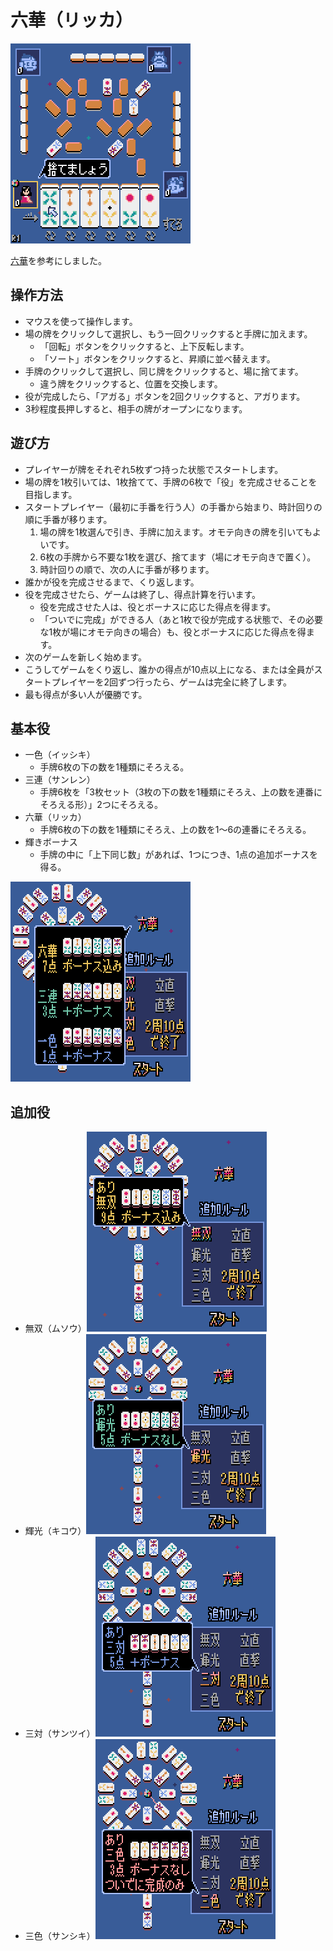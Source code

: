 
# 六華（リッカ）

![rikka51](img/rikka51.gif)

[六華](https://arclightgames.jp/product/750rikka/)を参考にしました。

## 操作方法

* マウスを使って操作します。
* 場の牌をクリックして選択し、もう一回クリックすると手牌に加えます。
  * 「回転」ボタンをクリックすると、上下反転します。
  * 「ソート」ボタンをクリックすると、昇順に並べ替えます。
* 手牌のクリックして選択し、同じ牌をクリックすると、場に捨てます。
  * 違う牌をクリックすると、位置を交換します。
* 役が完成したら、「アガる」ボタンを2回クリックすると、アガります。
* 3秒程度長押しすると、相手の牌がオープンになります。

## 遊び方

* プレイヤーが牌をそれぞれ5枚ずつ持った状態でスタートします。
* 場の牌を1枚引いては、1枚捨てて、手牌の6枚で「役」を完成させることを目指します。
* スタートプレイヤー（最初に手番を行う人）の手番から始まり、時計回りの順に手番が移ります。
  1. 場の牌を1枚選んで引き、手牌に加えます。オモテ向きの牌を引いてもよいです。
  2. 6枚の手牌から不要な1枚を選び、捨てます（場にオモテ向きで置く）。
  3. 時計回りの順で、次の人に手番が移ります。
* 誰かが役を完成させるまで、くり返します。
* 役を完成させたら、ゲームは終了し、得点計算を行います。
  * 役を完成させた人は、役とボーナスに応じた得点を得ます。
  * 「ついでに完成」ができる人（あと1枚で役が完成する状態で、その必要な1枚が場にオモテ向きの場合）も、役とボーナスに応じた得点を得ます。
* 次のゲームを新しく始めます。
* こうしてゲームをくり返し、誰かの得点が10点以上になる、または全員がスタートプレイヤーを2回ずつ行ったら、ゲームは完全に終了します。
* 最も得点が多い人が優勝です。

## 基本役

* 一色（イッシキ）
  * 手牌6枚の下の数を1種類にそろえる。
* 三連（サンレン）
  * 手牌6枚を「3枚セット（3枚の下の数を1種類にそろえ、上の数を連番にそろえる形）」2つにそろえる。
* 六華（リッカ）
  * 手牌6枚の下の数を1種類にそろえ、上の数を1～6の連番にそろえる。
* 輝きボーナス
  * 手牌の中に「上下同じ数」があれば、1つにつき、1点の追加ボーナスを得る。

![rikka13](img/rikka13.png)

## 追加役

* 無双（ムソウ）![rikka14](img/rikka14.png)
* 輝光（キコウ）![rikka15](img/rikka15.png)
* 三対（サンツイ）![rikka16](img/rikka16.png)
* 三色（サンシキ）![rikka17](img/rikka17.png)
